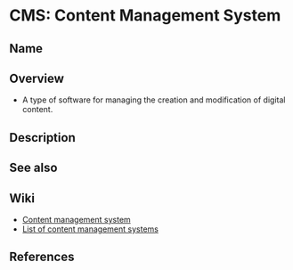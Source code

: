 # CMS: Content Management System

## Name

## Overview
- A type of software for managing the creation and modification of digital content.

## Description

## See also

## Wiki
- [Content management system](https://en.wikipedia.org/wiki/Content_management_system)
- [List of content management systems](https://en.wikipedia.org/wiki/List_of_content_management_systems)

## References
